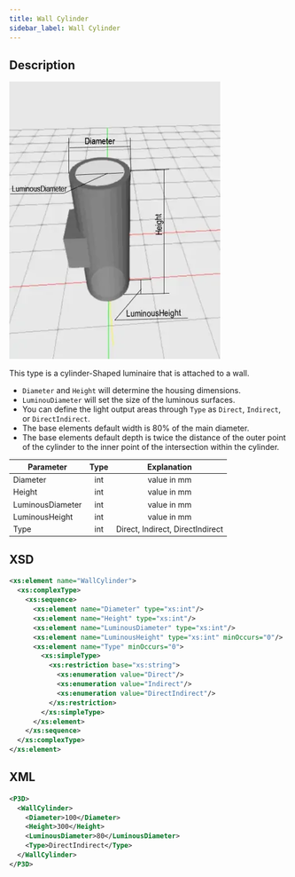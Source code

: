 ```yaml
---
title: Wall Cylinder
sidebar_label: Wall Cylinder
---
```


## Description

![Wall Cylinder](/img/docs/geometry/parametric/wall-cylinder.webp)

This type is a cylinder-Shaped luminaire that is attached to a wall.

- `Diameter` and `Height` will determine the housing dimensions.
- `LuminouDiameter` will set the size of the luminous surfaces.
- You can define the light output areas through `Type` as `Direct`, `Indirect`, or `DirectIndirect`.
- The base elements default width is 80% of the main diameter.
- The base elements default depth is twice the distance of the outer point of the cylinder to the inner point of the intersection within the cylinder.

| Parameter        | Type |           Explanation            |
| ---------------- | :--: | :------------------------------: |
| Diameter         | int  |           value in mm            |
| Height           | int  |           value in mm            |
| LuminousDiameter | int  |           value in mm            |
| LuminousHeight   | int  |           value in mm            |
| Type             | int  | Direct, Indirect, DirectIndirect |

## XSD

```xml
<xs:element name="WallCylinder">
  <xs:complexType>
    <xs:sequence>
      <xs:element name="Diameter" type="xs:int"/>
      <xs:element name="Height" type="xs:int"/>
      <xs:element name="LuminousDiameter" type="xs:int"/>
      <xs:element name="LuminousHeight" type="xs:int" minOccurs="0"/>
      <xs:element name="Type" minOccurs="0">
        <xs:simpleType>
          <xs:restriction base="xs:string">
            <xs:enumeration value="Direct"/>
            <xs:enumeration value="Indirect"/>
            <xs:enumeration value="DirectIndirect"/>
          </xs:restriction>
        </xs:simpleType>
      </xs:element>
    </xs:sequence>
  </xs:complexType>
</xs:element>
```

## XML

```xml
<P3D>
  <WallCylinder>
    <Diameter>100</Diameter>
    <Height>300</Height>
    <LuminousDiameter>80</LuminousDiameter>
    <Type>DirectIndirect</Type>
  </WallCylinder>
</P3D>
```
